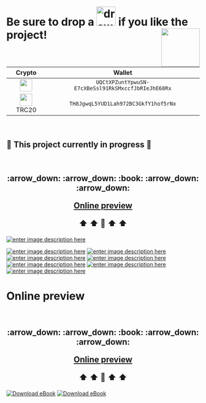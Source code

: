  

# Be sure to drop a <img src="images/star.png" alt="drawing" width="50"/> if you like the project! <img align="right" width="100" height="100" src="https://github.com/AnMnv/eBook/blob/main/images/bmc_qr.png">

| Crypto | Wallet | 
|:-------------:|:-------------:|
|<img align="center" src="https://github.com/Cryptofonts/cryptoicons/blob/master/64/ton.png?raw=true" width="32"/>| ```UQCtXPZuntYpwuSN-E7cXBeSsl91RkSMxccfJbRIeJhE68Rx``` |
|<img align="center" src="https://github.com/Cryptofonts/cryptoicons/blob/master/64/usdt.png?raw=true" width="32"/> TRC20| ```TH8JgwqL5YUD1Lah972BC3GkfY1hof5rNx``` |
 <br />
 
 ## 🚧 This project currently in progress 🚧
<br />
<h2 align="center">
  :arrow_down:  :arrow_down: :book: :arrow_down:  :arrow_down: 
  
  [Online preview](https://docs.google.com/viewer?url=https://raw.githubusercontent.com/AnMnv/AnMnv.github.io/master/eBook.pdf)
  
  :arrow_up:  :arrow_up: :book: :arrow_up:  :arrow_up: 
 </h2>
 





[![enter image description here][2]][1]




[![enter image description here][3]][1]
[![enter image description here][4]][1]
[![enter image description here][5]][1]
[![enter image description here][6]][1]
[![enter image description here][7]][1]
[![enter image description here][8]][1]
[![enter image description here][9]][1]



[1]: https://raw.githubusercontent.com/AnMnv/AnMnv.github.io/master/eBook.pdf
[2]: https://github.com/AnMnv/eBook/blob/main/images/eBook-01.png

[3]: https://github.com/AnMnv/eBook/blob/main/images/r1.png
[4]: https://github.com/AnMnv/eBook/blob/main/images/r2.png
[5]: https://github.com/AnMnv/eBook/blob/main/images/r3.png
[6]: https://github.com/AnMnv/eBook/blob/main/images/r4.png
[7]: https://github.com/AnMnv/eBook/blob/main/images/r5.png
[8]: https://github.com/AnMnv/eBook/blob/main/images/r6.png
[9]: https://github.com/AnMnv/eBook/blob/main/images/r7.png


 
# Online preview
<br />
<h2 align="center">
  :arrow_down:  :arrow_down: :book: :arrow_down:  :arrow_down: 
  
  
  [Online preview](https://docs.google.com/viewer?url=https://raw.githubusercontent.com/AnMnv/AnMnv.github.io/master/eBook.pdf)
  
  :arrow_up:  :arrow_up: :book: :arrow_up:  :arrow_up: 
 </h2>
 



[![Download eBook](https://a.fsdn.com/con/app/sf-download-button)](https://sourceforge.net/projects/latex-book/files/latest/download) [![Download eBook](https://img.shields.io/sourceforge/dt/latex-book.svg)](https://sourceforge.net/projects/latex-book/files/latest/download)





